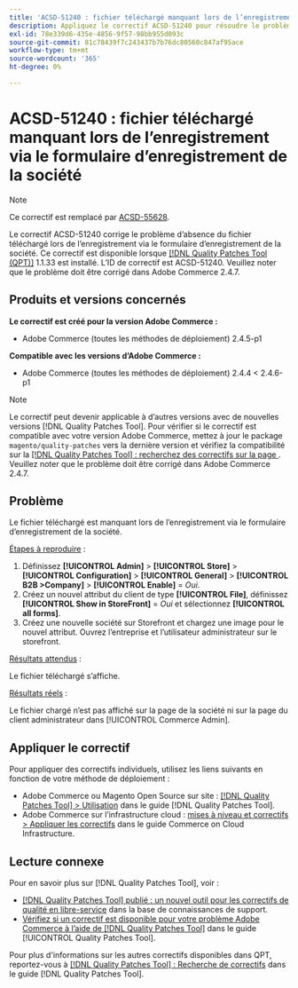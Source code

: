 ```yaml
---
title: 'ACSD-51240 : fichier téléchargé manquant lors de l’enregistrement via le formulaire d’enregistrement de la société'
description: Appliquez le correctif ACSD-51240 pour résoudre le problème Adobe Commerce en raison duquel le fichier téléchargé est manquant lors de l’enregistrement via le formulaire d’enregistrement de l’entreprise.
exl-id: 78e339d6-435e-4856-9f57-98bb955d093c
source-git-commit: 81c78439f7c243437b7b76dc80560c847af95ace
workflow-type: tm+mt
source-wordcount: '365'
ht-degree: 0%

---
```


# ACSD-51240 : fichier téléchargé manquant lors de l’enregistrement via le formulaire d’enregistrement de la société

>[!NOTE]
>
>Ce correctif est remplacé par [ACSD-55628](/help/tools/quality-patches-tool/patches-available-in-qpt/v1-1-42/acsd-55628-upload-file-company-registration-form-replace-file-customer-attribute-storefront.md).

Le correctif ACSD-51240 corrige le problème d’absence du fichier téléchargé lors de l’enregistrement via le formulaire d’enregistrement de la société. Ce correctif est disponible lorsque [[!DNL Quality Patches Tool (QPT)]](https://experienceleague.adobe.com/fr/docs/commerce-knowledge-base/kb/announcements/commerce-announcements/magento-quality-patches-released-new-tool-to-self-serve-quality-patches) 1.1.33 est installé. L’ID de correctif est ACSD-51240. Veuillez noter que le problème doit être corrigé dans Adobe Commerce 2.4.7.

## Produits et versions concernés

**Le correctif est créé pour la version Adobe Commerce :**

* Adobe Commerce (toutes les méthodes de déploiement) 2.4.5-p1

**Compatible avec les versions d’Adobe Commerce :**

* Adobe Commerce (toutes les méthodes de déploiement) 2.4.4 &lt; 2.4.6-p1

>[!NOTE]
>
>Le correctif peut devenir applicable à d’autres versions avec de nouvelles versions [!DNL Quality Patches Tool]. Pour vérifier si le correctif est compatible avec votre version Adobe Commerce, mettez à jour le package `magento/quality-patches` vers la dernière version et vérifiez la compatibilité sur la [[!DNL Quality Patches Tool] : recherchez des correctifs sur la page ](<https://experienceleague.adobe.com/tools/commerce-quality-patches/index.html?lang=fr>). Veuillez noter que le problème doit être corrigé dans Adobe Commerce 2.4.7.

## Problème

Le fichier téléchargé est manquant lors de l’enregistrement via le formulaire d’enregistrement de la société.

<u>Étapes à reproduire</u> :

1. Définissez **[!UICONTROL Admin]** > **[!UICONTROL Store]** > **[!UICONTROL Configuration]** > **[!UICONTROL General]** > **[!UICONTROL B2B >Company]** > **[!UICONTROL Enable]** = *Oui*.
1. Créez un nouvel attribut du client de type **[!UICONTROL File]**, définissez **[!UICONTROL Show in StoreFront]** = *Oui* et sélectionnez **[!UICONTROL all forms]**.
1. Créez une nouvelle société sur Storefront et chargez une image pour le nouvel attribut.
Ouvrez l’entreprise et l’utilisateur administrateur sur le storefront.

<u>Résultats attendus</u> :

Le fichier téléchargé s’affiche.

<u>Résultats réels</u> :

Le fichier chargé n’est pas affiché sur la page de la société ni sur la page du client administrateur dans [!UICONTROL Commerce Admin].

## Appliquer le correctif

Pour appliquer des correctifs individuels, utilisez les liens suivants en fonction de votre méthode de déploiement :

* Adobe Commerce ou Magento Open Source sur site : [[!DNL Quality Patches Tool] > Utilisation](/help/tools/quality-patches-tool/usage.md) dans le guide [!DNL Quality Patches Tool].
* Adobe Commerce sur l’infrastructure cloud : [mises à niveau et correctifs > Appliquer les correctifs](https://experienceleague.adobe.com/docs/commerce-cloud-service/user-guide/develop/upgrade/apply-patches.html?lang=fr) dans le guide Commerce on Cloud Infrastructure.

## Lecture connexe

Pour en savoir plus sur [!DNL Quality Patches Tool], voir :

* [[!DNL Quality Patches Tool] publié : un nouvel outil pour les correctifs de qualité en libre-service](https://experienceleague.adobe.com/fr/docs/commerce-knowledge-base/kb/announcements/commerce-announcements/magento-quality-patches-released-new-tool-to-self-serve-quality-patches) dans la base de connaissances de support.
* [Vérifiez si un correctif est disponible pour votre problème Adobe Commerce à l’aide de  [!DNL Quality Patches Tool]](/help/tools/quality-patches-tool/patches-available-in-qpt/check-patch-for-magento-issue-with-magento-quality-patches.md) dans le guide [!UICONTROL Quality Patches Tool].


Pour plus d&#39;informations sur les autres correctifs disponibles dans QPT, reportez-vous à [[!DNL Quality Patches Tool] : Recherche de correctifs](https://experienceleague.adobe.com/tools/commerce-quality-patches/index.html?lang=fr) dans le guide [!DNL Quality Patches Tool].

